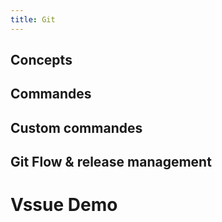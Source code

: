 ```yaml
---
title: Git
---
```


## Concepts

## Commandes

## Custom commandes

## Git Flow & release management

# Vssue Demo

<Vssue title="Vssue Demo" />


